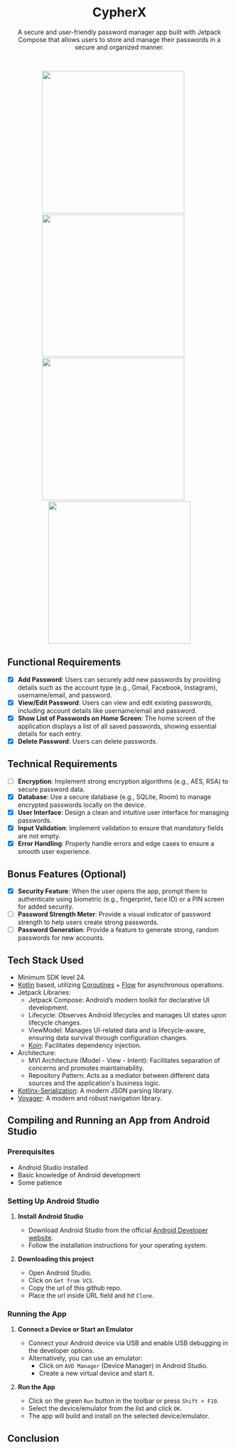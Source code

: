 <h1 align="center"><b>CypherX</b></h1>
<p align="center">
  A secure and user-friendly password manager app built with Jetpack Compose that allows users to store and manage their passwords in a secure and organized manner.
</p><br>

<p align="center">
  <img src="https://github.com/amanverma-765/CypherX/assets/46085882/f51711c0-cc8b-4747-8674-a8a4a0a2f442" height="320"/>
  &nbsp;&nbsp;&nbsp;&nbsp;&nbsp;&nbsp;
  <img src="https://github.com/amanverma-765/CypherX/assets/46085882/5626d8ee-404a-485e-bd19-3df750a92a96" height="320"/>
  &nbsp;&nbsp;&nbsp;&nbsp;&nbsp;&nbsp;
  <img src="https://github.com/amanverma-765/CypherX/assets/46085882/c5d99d5d-15ed-43b3-928a-7a1cbc5ecf4e" height="320"/>
  &nbsp;&nbsp;&nbsp;&nbsp;&nbsp;&nbsp;
  <img src="https://github.com/amanverma-765/CypherX/assets/46085882/bb37018e-bfb9-49e3-8fc6-5e78188df9ee" height="320"/>
</p>

## Functional Requirements

- [x] **Add Password**: Users can securely add new passwords by providing details such as the account type (e.g., Gmail, Facebook, Instagram), username/email, and password.
- [x] **View/Edit Password**: Users can view and edit existing passwords, including account details like username/email and password.
- [x] **Show List of Passwords on Home Screen**: The home screen of the application displays a list of all saved passwords, showing essential details for each entry.
- [x] **Delete Password**: Users can delete passwords.

## Technical Requirements 

- [ ] **Encryption**: Implement strong encryption algorithms (e.g., AES, RSA) to secure password data.
- [x] **Database**: Use a secure database (e.g., SQLite, Room) to manage encrypted passwords locally on the device.
- [x] **User Interface**: Design a clean and intuitive user interface for managing passwords.
- [x] **Input Validation**: Implement validation to ensure that mandatory fields are not empty.
- [x] **Error Handling**: Properly handle errors and edge cases to ensure a smooth user experience.

## Bonus Features (Optional)

- [x] **Security Feature**: When the user opens the app, prompt them to authenticate using biometric (e.g., fingerprint, face ID) or a PIN screen for added security.
- [ ] **Password Strength Meter**: Provide a visual indicator of password strength to help users create strong passwords.
- [ ] **Password Generation**: Provide a feature to generate strong, random passwords for new accounts.

## Tech Stack Used

- Minimum SDK level 24.
- [Kotlin](https://kotlinlang.org/) based, utilizing [Coroutines](https://github.com/Kotlin/kotlinx.coroutines) + [Flow](https://kotlin.github.io/kotlinx.coroutines/kotlinx-coroutines-core/kotlinx.coroutines.flow/) for asynchronous operations.
- Jetpack Libraries:
  - Jetpack Compose: Android’s modern toolkit for declarative UI development.
  - Lifecycle: Observes Android lifecycles and manages UI states upon lifecycle changes.
  - ViewModel: Manages UI-related data and is lifecycle-aware, ensuring data survival through configuration changes.
  - [Koin](https://insert-koin.io/): Facilitates dependency injection.
- Architecture:
  - MVI Architecture (Model - View - Intent): Facilitates separation of concerns and promotes maintainability.
  - Repository Pattern: Acts as a mediator between different data sources and the application's business logic.
- [Kotlinx-Serialization](https://github.com/Kotlin/kotlinx.serialization): A modern JSON parsing library.
- [Voyager](https://voyager.adriel.cafe/): A modern and robust navigation library.

## Compiling and Running an App from Android Studio

### Prerequisites

- Android Studio installed
- Basic knowledge of Android development
- Some patience

### Setting Up Android Studio

1. **Install Android Studio**
    - Download Android Studio from the official [Android Developer website](https://developer.android.com/studio).
    - Follow the installation instructions for your operating system.

2. **Downloading this project**
    - Open Android Studio.
    - Click on `Get from VCS`.
    - Copy the url of this github repo.
    - Place the url inside URL field and hit `Clone`.

### Running the App

1. **Connect a Device or Start an Emulator**
    - Connect your Android device via USB and enable USB debugging in the developer options.
    - Alternatively, you can use an emulator:
        - Click on `AVD Manager` (Device Manager) in Android Studio.
        - Create a new virtual device and start it.

2. **Run the App**
    - Click on the green `Run` button in the toolbar or press `Shift + F10`.
    - Select the device/emulator from the list and click `OK`.
    - The app will build and install on the selected device/emulator.
  
## Conclusion

